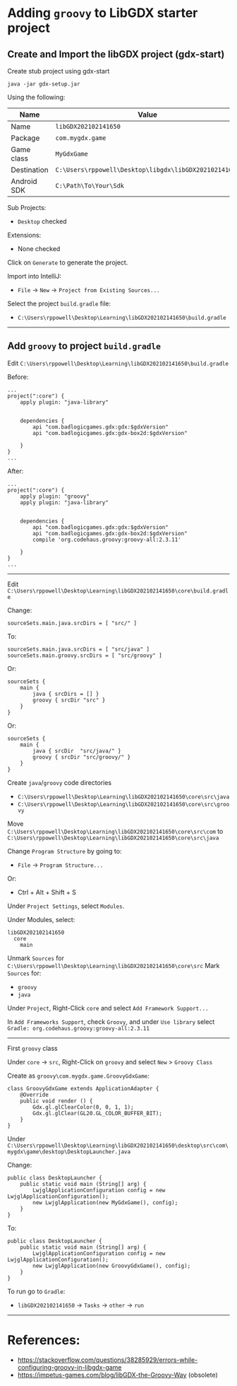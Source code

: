 # Adding `groovy` to LibGDX starter project

## Create and Import the libGDX project (gdx-start)

Create stub project using gdx-start

    java -jar gdx-setup.jar

Using the following:

Name        | Value
------------|------
Name        |`libGDX202102141650`
Package     |`com.mygdx.game`
Game class  |`MyGdxGame`
Destination |`C:\Users\rppowell\Desktop\libgdx\libGDX202102141650`
Android SDK |`C:\Path\To\Your\Sdk`

Sub Projects:
* `Desktop` checked

Extensions:
* None checked

Click on `Generate` to generate the project.

Import into IntelliJ:
* `File` -> `New` -> `Project from Existing Sources...`

Select the project `build.gradle` file:
* `C:\Users\rppowell\Desktop\Learning\libGDX202102141650\build.gradle`

---

## Add `groovy` to project `build.gradle`

Edit `C:\Users\rppowell\Desktop\Learning\libGDX202102141650\build.gradle`

Before:

    ...
    project(":core") {
        apply plugin: "java-library"
    
    
        dependencies {
            api "com.badlogicgames.gdx:gdx:$gdxVersion"
            api "com.badlogicgames.gdx:gdx-box2d:$gdxVersion"
            
        }
    }
    ...

After:

    ...
    project(":core") {
        apply plugin: "groovy"
        apply plugin: "java-library"
    
    
        dependencies {
            api "com.badlogicgames.gdx:gdx:$gdxVersion"
            api "com.badlogicgames.gdx:gdx-box2d:$gdxVersion"
            compile 'org.codehaus.groovy:groovy-all:2.3.11'
    
        }
    }
    ...

---

Edit `C:\Users\rppowell\Desktop\Learning\libGDX202102141650\core\build.gradle`

Change:

    sourceSets.main.java.srcDirs = [ "src/" ]

To:

    sourceSets.main.java.srcDirs = [ "src/java" ]
    sourceSets.main.groovy.srcDirs = [ "src/groovy" ]

Or:

    sourceSets {
        main {
            java { srcDirs = [] }
            groovy { srcDir "src" }
        }
    }

Or:

    sourceSets {
        main {
            java { srcDir  "src/java/" }
            groovy { srcDir "src/groovy/" }
        }
    }

Create `java`/`groovy` code directories

* `C:\Users\rppowell\Desktop\Learning\libGDX202102141650\core\src\java`
* `C:\Users\rppowell\Desktop\Learning\libGDX202102141650\core\src\groovy`

Move `C:\Users\rppowell\Desktop\Learning\libGDX202102141650\core\src\com` to `C:\Users\rppowell\Desktop\Learning\libGDX202102141650\core\src\java`

Change `Program Structure` by going to:

* `File` -> `Program Structure...`

Or:

* Ctrl + Alt + Shift + S

Under `Project Settings`, select `Modules`.

Under Modules, select:

    libGDX202102141650
      core
        main

Unmark `Sources` for `C:\Users\rppowell\Desktop\Learning\libGDX202102141650\core\src`
Mark `Sources` for:
* `groovy`
* `java`

Under `Project`, Right-Click `core` and select `Add Framework Support...`

In `Add Frameworks Support`, check `Groovy`, and under `Use library` select `Gradle: org.codehaus.groovy:groovy-all:2.3.11`

----

First `groovy` class

Under `core` -> `src`, Right-Click on `groovy` and select `New` > `Groovy Class`

Create as `groovy\com.mygdx.game.GroovyGdxGame`:

    class GroovyGdxGame extends ApplicationAdapter {
        @Override
        public void render () {
            Gdx.gl.glClearColor(0, 0, 1, 1);
            Gdx.gl.glClear(GL20.GL_COLOR_BUFFER_BIT);
        }
    }

Under `C:\Users\rppowell\Desktop\Learning\libGDX202102141650\desktop\src\com\mygdx\game\desktop\DesktopLauncher.java`

Change:

	public class DesktopLauncher {
		public static void main (String[] arg) {
			LwjglApplicationConfiguration config = new LwjglApplicationConfiguration();
			new LwjglApplication(new MyGdxGame(), config);
		}
	}

To:

	public class DesktopLauncher {
		public static void main (String[] arg) {
			LwjglApplicationConfiguration config = new LwjglApplicationConfiguration();
			new LwjglApplication(new GroovyGdxGame(), config);
		}
	}

To run go to `Gradle`:

* `libGDX202102141650` -> `Tasks` -> `other` -> `run`

----

# References:

* https://stackoverflow.com/questions/38285929/errors-while-configuring-groovy-in-libgdx-game
* https://impetus-games.com/blog/libGDX-the-Groovy-Way (obsolete)
